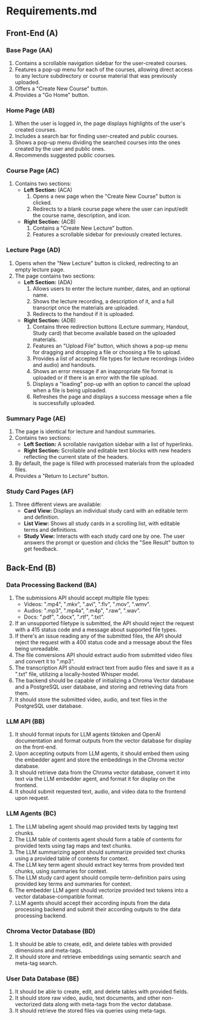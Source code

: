 # Requirements.md

## Front-End (A)

### Base Page (AA)
1. Contains a scrollable navigation sidebar for the user-created courses.
2. Features a pop-up menu for each of the courses, allowing direct access to any lecture subdirectory or course material that was previously uploaded.
3. Offers a "Create New Course" button.
5. Provides a "Go Home" button.

### Home Page (AB)
1. When the user is logged in, the page displays highlights of the user's created courses.
2. Includes a search bar for finding user-created and public courses.
3. Shows a pop-up menu dividing the searched courses into the ones created by the user and public ones.
4. Recommends suggested public courses.

### Course Page (AC)
1. Contains two sections:
    - **Left Section:** (ACA)
        1. Opens a new page when the "Create New Course" button is clicked.
        2. Redirects to a blank course page where the user can input/edit the course name, description, and icon.
    - **Right Section:** (ACB)
        1. Contains a "Create New Lecture" button.
        2. Features a scrollable sidebar for previously created lectures.

### Lecture Page (AD)
1. Opens when the "New Lecture" button is clicked, redirecting to an empty lecture page.
2. The page contains two sections:
    - **Left Section:** (ADA)
        1. Allows users to enter the lecture number, dates, and an optional name.
        2. Shows the lecture recording, a description of it, and a full transcript once the materials are uploaded.
        3. Redirects to the handout if it is uploaded.
    - **Right Section:** (ADB)
        1. Contains three redirection buttons (Lecture summary, Handout, Study card) that become available based on the uploaded materials.
        2. Features an "Upload File" button, which shows a pop-up menu for dragging and dropping a file or choosing a file to upload.
        3. Provides a list of accepted file types for lecture recordings (video and audio) and handouts.
        4. Shows an error message if an inappropriate file format is uploaded or if there is an error with the file upload.
        5. Displays a "loading" pop-up with an option to cancel the upload when a file is being uploaded.
        6. Refreshes the page and displays a success message when a file is successfully uploaded.

### Summary Page (AE)
1. The page is identical for lecture and handout summaries.
2. Contains two sections:
    - **Left Section:** A scrollable navigation sidebar with a list of hyperlinks.
    - **Right Section:** Scrollable and editable text blocks with new headers reflecting the current state of the headers.
3. By default, the page is filled with processed materials from the uploaded files.
4. Provides a "Return to Lecture" button.

### Study Card Pages (AF)
1. Three different views are available:
    - **Card View:** Displays an individual study card with an editable term and definition.
    - **List View:** Shows all study cards in a scrolling list, with editable terms and definitions.
    - **Study View:** Interacts with each study card one by one. The user answers the prompt or question and clicks the "See Result" button to get feedback. 

## Back-End (B)

### Data Processing Backend (BA)
1. The submissions API should accept multiple file types: 
    - Videos: ".mp4", ".mkv", ".avi", ".flv", ".mov", ".wmv".
    - Audios: ".mp3", ".mp4a", ".m4p", ".raw", ".wav".
    - Docs: ".pdf", ".docx", ".rtf", ".txt".
2. If an unsupported filetype is submitted, the API should reject the request with a 415 status code and a message about supported file types.
3. If there's an issue reading any of the submitted files, the API should reject the request with a 400 status code and a message about the files being unreadable.
4. The file conversions API should extract audio from submitted video files and convert it to ".mp3".
5. The transcription API should extract text from audio files and save it as a ".txt" file, utilizing a locally-hosted Whisper model.
6. The backend should be capable of initializing a Chroma Vector database and a PostgreSQL user database, and storing and retrieving data from them.
7. It should store the submitted video, audio, and text files in the PostgreSQL user database.

### LLM API (BB)
1. It should format inputs for LLM agents tiktoken and OpenAI documentation and format outputs from the vector database for display on the front-end.
2. Upon accepting outputs from LLM agents, it should embed them using the embedder agent and store the embeddings in the Chroma vector database.
3. It should retrieve data from the Chroma vector database, convert it into text via the LLM embedder agent, and format it for display on the frontend.
4. It should submit requested text, audio, and video data to the frontend upon request.

### LLM Agents (BC)
1. The LLM labeling agent should map provided texts by tagging text chunks.
2. The LLM table of contents agent should form a table of contents for provided texts using tag maps and text chunks.
3. The LLM summarizing agent should summarize provided text chunks using a provided table of contents for context.
4. The LLM key term agent should extract key terms from provided text chunks, using summaries for context.
5. The LLM study card agent should compile term-definition pairs using provided key terms and summaries for context.
6. The embedder LLM agent should vectorize provided text tokens into a vector database-compatible format.
7. LLM agents should accept their according inputs from the data processing backend and submit their according outputs to the data processing backend.

### Chroma Vector Database (BD)
1. It should be able to create, edit, and delete tables with provided dimensions and meta-tags.
2. It should store and retrieve embeddings using semantic search and meta-tag search.

### User Data Database (BE)
1. It should be able to create, edit, and delete tables with provided fields.
2. It should store raw video, audio, text documents, and other non-vectorized data along with meta-tags from the vector database.
3. It should retrieve the stored files via queries using meta-tags.